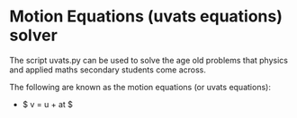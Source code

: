 # Motion Equations (uvats equations) solver

The script uvats.py can be used to solve the age old problems that physics and applied maths secondary students come across.

The following are known as the motion equations (or uvats equations):

- $ v = u + at $

